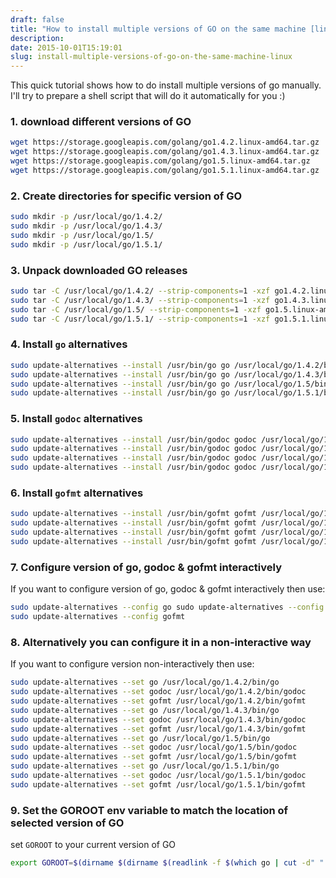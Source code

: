 ```yaml
---
draft: false
title: "How to install multiple versions of GO on the same machine [linux]"
description: 
date: 2015-10-01T15:19:01
slug: install-multiple-versions-of-go-on-the-same-machine-linux
---
```


This quick tutorial shows how to do install multiple versions of go manually. 
I'll try to prepare a shell script that will do it automatically for you :) 

### 1. download different versions of GO

```bash
wget https://storage.googleapis.com/golang/go1.4.2.linux-amd64.tar.gz 
wget https://storage.googleapis.com/golang/go1.4.3.linux-amd64.tar.gz 
wget https://storage.googleapis.com/golang/go1.5.linux-amd64.tar.gz 
wget https://storage.googleapis.com/golang/go1.5.1.linux-amd64.tar.gz 
```

### 2. Create directories for specific version of GO

```bash
sudo mkdir -p /usr/local/go/1.4.2/ 
sudo mkdir -p /usr/local/go/1.4.3/ 
sudo mkdir -p /usr/local/go/1.5/ 
sudo mkdir -p /usr/local/go/1.5.1/ 
```

### 3. Unpack downloaded GO releases

```bash
sudo tar -C /usr/local/go/1.4.2/ --strip-components=1 -xzf go1.4.2.linux-amd64.tar.gz 
sudo tar -C /usr/local/go/1.4.3/ --strip-components=1 -xzf go1.4.3.linux-amd64.tar.gz 
sudo tar -C /usr/local/go/1.5/ --strip-components=1 -xzf go1.5.linux-amd64.tar.gz 
sudo tar -C /usr/local/go/1.5.1/ --strip-components=1 -xzf go1.5.1.linux-amd64.tar.gz 
```

### 4. Install `go` alternatives

```bash
sudo update-alternatives --install /usr/bin/go go /usr/local/go/1.4.2/bin/go 2 
sudo update-alternatives --install /usr/bin/go go /usr/local/go/1.4.3/bin/go 3 
sudo update-alternatives --install /usr/bin/go go /usr/local/go/1.5/bin/go 4 
sudo update-alternatives --install /usr/bin/go go /usr/local/go/1.5.1/bin/go 5 
```

### 5. Install `godoc` alternatives

```bash
sudo update-alternatives --install /usr/bin/godoc godoc /usr/local/go/1.4.2/bin/godoc 2 
sudo update-alternatives --install /usr/bin/godoc godoc /usr/local/go/1.4.3/bin/godoc 3 
sudo update-alternatives --install /usr/bin/godoc godoc /usr/local/go/1.5/bin/godoc 4 
sudo update-alternatives --install /usr/bin/godoc godoc /usr/local/go/1.5.1/bin/godoc 5 
```

### 6. Install `gofmt` alternatives

```bash
sudo update-alternatives --install /usr/bin/gofmt gofmt /usr/local/go/1.4.2/bin/gofmt 2 
sudo update-alternatives --install /usr/bin/gofmt gofmt /usr/local/go/1.4.3/bin/gofmt 3 
sudo update-alternatives --install /usr/bin/gofmt gofmt /usr/local/go/1.5/bin/gofmt 4 
sudo update-alternatives --install /usr/bin/gofmt gofmt /usr/local/go/1.5.1/bin/gofmt 5 
```

### 7. Configure version of go, godoc & gofmt interactively

If you want to configure version of go, godoc & gofmt interactively then use: 

```bash
sudo update-alternatives --config go sudo update-alternatives --config godoc 
sudo update-alternatives --config gofmt 
```

### 8. Alternatively you can configure it in a non-interactive way

If you want to configure version non-interactively then use: 

```bash
sudo update-alternatives --set go /usr/local/go/1.4.2/bin/go 
sudo update-alternatives --set godoc /usr/local/go/1.4.2/bin/godoc 
sudo update-alternatives --set gofmt /usr/local/go/1.4.2/bin/gofmt 
sudo update-alternatives --set go /usr/local/go/1.4.3/bin/go 
sudo update-alternatives --set godoc /usr/local/go/1.4.3/bin/godoc 
sudo update-alternatives --set gofmt /usr/local/go/1.4.3/bin/gofmt 
sudo update-alternatives --set go /usr/local/go/1.5/bin/go 
sudo update-alternatives --set godoc /usr/local/go/1.5/bin/godoc 
sudo update-alternatives --set gofmt /usr/local/go/1.5/bin/gofmt 
sudo update-alternatives --set go /usr/local/go/1.5.1/bin/go 
sudo update-alternatives --set godoc /usr/local/go/1.5.1/bin/godoc 
sudo update-alternatives --set gofmt /usr/local/go/1.5.1/bin/gofmt 
```

### 9. Set the GOROOT env variable to match the location of selected version of GO

set `GOROOT` to your current version of GO 

```bash
export GOROOT=$(dirname $(dirname $(readlink -f $(which go | cut -d" " -f3))))
```

